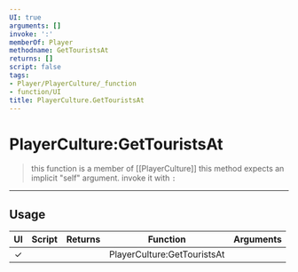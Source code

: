 ```yaml
---
UI: true
arguments: []
invoke: ':'
memberOf: Player
methodname: GetTouristsAt
returns: []
script: false
tags:
- Player/PlayerCulture/_function
- function/UI
title: PlayerCulture.GetTouristsAt
---
```

# PlayerCulture:GetTouristsAt
> this function is a member of [[PlayerCulture]]
> this method expects an implicit "self" argument. invoke it with `:`
-----
## Usage
|  UI | Script | Returns | Function | Arguments |
|:---:|:------:|-------:|:--------:|:---------|
|✓| ||PlayerCulture:GetTouristsAt||
